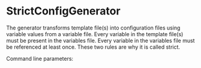StrictConfigGenerator
=====================

The generator transforms template file(s) into configuration files using variable values from a variable file.
Every variable in the template file(s) must be present in the variables file.
Every variable in the variables file must be referenced at least once. These two rules are why it is called strict. 

Command line parameters: <template file or directory> <variables file> <output dir>

- 1st param - The template file or directory containing template files.
            Variables to substitute shall be inserted in "##variable-name##" format.
            Example: 
            sever.address = ##server##
- 2nd param - The variables file containing the variables used for generating config in the "key = value" format.
            Example: server = http://google.com
- 3rd param - The output directory to which the config(s) should be generated.
